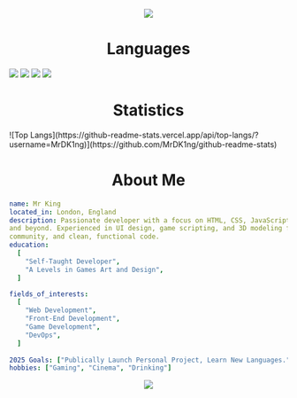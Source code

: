 <p align="center">
  <img src="https://capsule-render.vercel.app/api?type=waving&color=gradient&text=Hello!&height=100&section=header"/>
</p>
<h1 align="center"> Languages </h1>
<span> 
  <img src="https://img.shields.io/badge/HTML5-E34F26?style=for-the-badge&logo=html5&logoColor=white">
  <img src="https://img.shields.io/badge/CSS3-1572B6?style=for-the-badge&logo=css3&logoColor=white">
  <img src="https://img.shields.io/badge/JavaScript-F7DF1E?style=for-the-badge&logo=javascript&logoColor=black">
  <img src="https://img.shields.io/badge/Lua-000080?style=for-the-badge&logo=lua&logoColor=white">
</span>
<h1 align="center"> Statistics </h1>
![Top Langs](https://github-readme-stats.vercel.app/api/top-langs/?username=MrDK1ng)](https://github.com/MrDK1ng/github-readme-stats)
<h1 align="center"> About Me </h1>

```yaml
name: Mr King
located_in: London, England
description: Passionate developer with a focus on HTML, CSS, JavaScript, and Lua, building immersive experiences for FiveM
and beyond. Experienced in UI design, game scripting, and 3D modeling for game environments. Driven by creativity,
community, and clean, functional code.
education:
  [
    "Self-Taught Developer",
    "A Levels in Games Art and Design",
  ]

fields_of_interests:
  [
    "Web Development",
    "Front-End Development",
    "Game Development",
    "DevOps",
  ]
  
2025 Goals: ["Publically Launch Personal Project, Learn New Languages."]
hobbies: ["Gaming", "Cinema", "Drinking"]
```

<p align="center">
  <img src="https://capsule-render.vercel.app/api?type=waving&color=gradient&height=100&section=footer"/>
</p>
